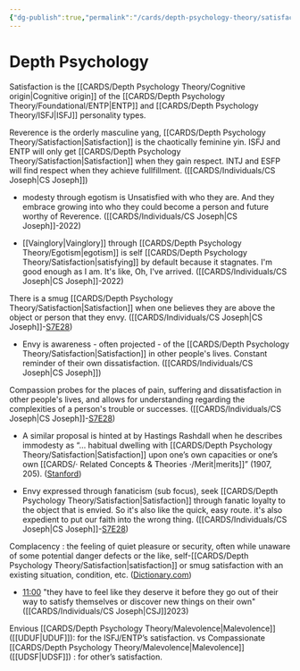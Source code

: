 ```yaml
---
{"dg-publish":true,"permalink":"/cards/depth-psychology-theory/satisfaction/","created":"2022-12-31T17:40:38.411+01:00","updated":"2023-04-25T19:17:01.606+02:00"}
---
```



# Depth Psychology

Satisfaction is the [[CARDS/Depth Psychology Theory/Cognitive origin\|Cognitive origin]] of the [[CARDS/Depth Psychology Theory/Foundational/ENTP\|ENTP]] and [[CARDS/Depth Psychology Theory/ISFJ\|ISFJ]] personality types. 


<div class="transclusion internal-embed is-loaded"><div class="markdown-embed">



Reverence is the orderly masculine yang, [[CARDS/Depth Psychology Theory/Satisfaction\|Satisfaction]] is the chaotically feminine yin. ISFJ and ENTP will only get [[CARDS/Depth Psychology Theory/Satisfaction\|Satisfaction]] when they gain respect. INTJ and ESFP will find respect when they achieve fullfillment. ([[CARDS/Individuals/CS Joseph\|CS Joseph]]) 

</div></div>


<div class="transclusion internal-embed is-loaded"><div class="markdown-embed">



- modesty through egotism is Unsatisfied with who they are. And they embrace growing into who they could become a person and future worthy of Reverence. ([[CARDS/Individuals/CS Joseph\|CS Joseph]]-2022) 

</div></div>


<div class="transclusion internal-embed is-loaded"><div class="markdown-embed">



- [[Vainglory\|Vainglory]] through [[CARDS/Depth Psychology Theory/Egotism\|egotism]] is self [[CARDS/Depth Psychology Theory/Satisfaction\|satisfying]] by default because it stagnates. I'm good enough as I am. It's like, Oh, I've arrived.  ([[CARDS/Individuals/CS Joseph\|CS Joseph]]-2022)
   

</div></div>


<div class="transclusion internal-embed is-loaded"><div class="markdown-embed">



There is a smug [[CARDS/Depth Psychology Theory/Satisfaction\|Satisfaction]] when one believes they are above the object or person that they envy. ([[CARDS/Individuals/CS Joseph\|CS Joseph]]-[S7E28](https://offers.csjoseph.life/portal)) 

</div></div>


<div class="transclusion internal-embed is-loaded"><div class="markdown-embed">



- Envy is awareness - often projected - of the [[CARDS/Depth Psychology Theory/Satisfaction\|Satisfaction]] in other people's lives. Constant reminder of their own dissatisfaction. ([[CARDS/Individuals/CS Joseph\|CS Joseph]])  

</div></div>


<div class="transclusion internal-embed is-loaded"><div class="markdown-embed">



Compassion probes for the places of pain, suffering and dissatisfaction in other people's lives, and allows for understanding regarding the complexities of a person's trouble or successes. ([[CARDS/Individuals/CS Joseph\|CS Joseph]]-[S7E28](https://offers.csjoseph.life/portal)) 

</div></div>



<div class="transclusion internal-embed is-loaded"><div class="markdown-embed">



- A similar proposal is hinted at by Hastings Rashdall when he describes immodesty as “… habitual dwelling with [[CARDS/Depth Psychology Theory/Satisfaction\|Satisfaction]] upon one’s own capacities or one’s own [[CARDS/· Related Concepts & Theories ·/Merit\|merits]]” (1907, 205). ([Stanford](https://plato.stanford.edu/entries/modesty-humility/)) 

</div></div>


<div class="transclusion internal-embed is-loaded"><div class="markdown-embed">



- Envy expressed through fanaticism (sub focus), seek [[CARDS/Depth Psychology Theory/Satisfaction\|Satisfaction]] through fanatic loyalty to the object that is envied. So it's also like the quick, easy route. it's also expedient to put our faith into the wrong thing. ([[CARDS/Individuals/CS Joseph\|CS Joseph]]-[S7E28](https://offers.csjoseph.life/portal)) 

</div></div>


<div class="transclusion internal-embed is-loaded"><div class="markdown-embed">



Complacency : the feeling of quiet pleasure or security, often while unaware of some potential danger defects or the like, self-[[CARDS/Depth Psychology Theory/Satisfaction\|satisfaction]] or smug satisfaction with an existing situation, condition, etc. ([Dictionary.com](https://www.dictionary.com/browse/complacency)) 

</div></div>


<div class="transclusion internal-embed is-loaded"><div class="markdown-embed">



- [11:00](https://www.youtube.com/watch?v=keNewFwXxM8&t=660s) "they have to feel like they deserve it before they go out of their way to satisfy themselves or discover new things on their own" ([[CARDS/Individuals/CS Joseph\|CSJ]]2023) 

</div></div>


Envious [[CARDS/Depth Psychology Theory/Malevolence\|Malevolence]] ([[UDUF\|UDUF]]): for the ISFJ/ENTP’s satisfaction. 
vs 
Compassionate [[CARDS/Depth Psychology Theory/Malevolence\|Malevolence]] ([[UDSF\|UDSF]]) : for other’s satisfaction. 

